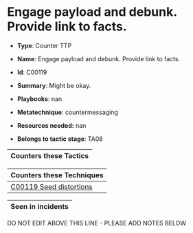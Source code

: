 # Engage payload and debunk. Provide link to facts. 

* **Type**: Counter TTP

* **Name**: Engage payload and debunk. Provide link to facts. 

* **Id**: C00119

* **Summary**: Might be okay. 

* **Playbooks**: nan

* **Metatechnique**: countermessaging

* **Resources needed:** nan

* **Belongs to tactic stage**: TA08


| Counters these Tactics |
| ---------------------- |



| Counters these Techniques |
| ------------------------- |
| [C00119 Seed distortions](../techniques/C00119.md) |



| Seen in incidents |
| ----------------- |


DO NOT EDIT ABOVE THIS LINE - PLEASE ADD NOTES BELOW